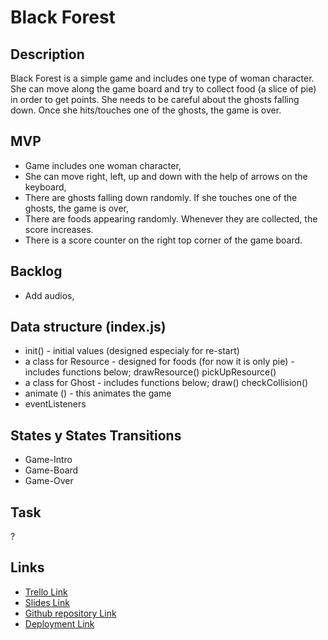 # Black Forest

## Description
Black Forest is a simple game and includes one type of woman character. She can move along the game board and try to collect food (a slice of pie) in order to get points. She needs to be careful about the ghosts falling down. Once she hits/touches one of the ghosts, the game is over.


## MVP
- Game includes one woman character,
- She can move right, left, up and down with the help of arrows on the keyboard,
- There are ghosts falling down randomly. If she touches one of the ghosts, the game is over,
- There are foods appearing randomly. Whenever they are collected, the score increases.
- There is a score counter on the right top corner of the game board.


## Backlog
- Add audios,


## Data structure (index.js)
- init() - initial values (designed especialy for re-start)
- a class for Resource - designed for foods (for now it is only pie) - includes functions below;
drawResource()
pickUpResource()
- a class for Ghost - includes functions below;
draw()
checkCollision()
- animate () - this animates the game
- eventListeners


## States y States Transitions
- Game-Intro
- Game-Board
- Game-Over 


## Task
?


## Links

- [Trello Link](https://trello.com/b/7mV04nrw/black-forest)
- [Slides Link](https://github.com/DenizAlakavuklar/Black-Forest/blob/1f6e2cd1638bbbad20518d06dd661aa8dd9656a4/Black%20Forest%20Presentation.key)
- [Github repository Link](https://github.com/DenizAlakavuklar/Black-Forest.git)
- [Deployment Link](https://denizalakavuklar.github.io/Black-Forest/)